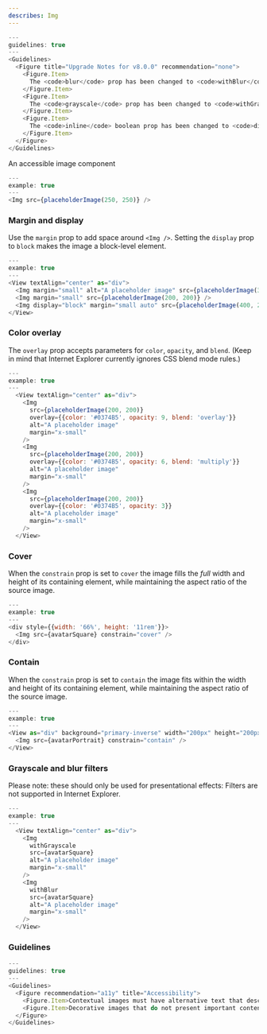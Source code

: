 ```yaml
---
describes: Img
---
```


```js
---
guidelines: true
---
<Guidelines>
  <Figure title="Upgrade Notes for v8.0.0" recommendation="none">
    <Figure.Item>
      The <code>blur</code> prop has been changed to <code>withBlur</code>
    </Figure.Item>
    <Figure.Item>
      The <code>grayscale</code> prop has been changed to <code>withGrayscale</code>
    </Figure.Item>
    <Figure.Item>
      The <code>inline</code> boolean prop has been changed to <code>display</code> with the options ('inline-block' or 'block')
    </Figure.Item>
  </Figure>
</Guidelines>
```

An accessible image component

```js
---
example: true
---
<Img src={placeholderImage(250, 250)} />
```

### Margin and display

Use the `margin` prop to add space around `<Img />`. Setting the `display` prop to `block` makes
the image a block-level element.

```js
---
example: true
---
<View textAlign="center" as="div">
  <Img margin="small" alt="A placeholder image" src={placeholderImage(300, 200)} />
  <Img margin="small" src={placeholderImage(200, 200)} />
  <Img display="block" margin="small auto" src={placeholderImage(400, 200)} />
</View>
```

### Color overlay

The `overlay` prop accepts parameters for `color`, `opacity`, and `blend`. (Keep
in mind that Internet Explorer currently ignores CSS blend mode rules.)

```js
---
example: true
---
  <View textAlign="center" as="div">
    <Img
      src={placeholderImage(200, 200)}
      overlay={{color: '#0374B5', opacity: 9, blend: 'overlay'}}
      alt="A placeholder image"
      margin="x-small"
    />
    <Img
      src={placeholderImage(200, 200)}
      overlay={{color: '#0374B5', opacity: 6, blend: 'multiply'}}
      alt="A placeholder image"
      margin="x-small"
    />
    <Img
      src={placeholderImage(200, 200)}
      overlay={{color: '#0374B5', opacity: 3}}
      alt="A placeholder image"
      margin="x-small"
    />
  </View>
```

### Cover

When the `constrain` prop is set to `cover` the image fills the _full_ width and height of its
containing element, while maintaining the aspect ratio of the source image.

```js
---
example: true
---
<div style={{width: '66%', height: '11rem'}}>
  <Img src={avatarSquare} constrain="cover" />
</div>
```

### Contain

When the `constrain` prop is set to `contain` the image fits within the width and height of its
containing element, while maintaining the aspect ratio of the source image.

```js
---
example: true
---
<View as="div" background="primary-inverse" width="200px" height="200px" textAlign="center">
  <Img src={avatarPortrait} constrain="contain" />
</View>
```

### Grayscale and blur filters

Please note: these should only be used for presentational effects: Filters
are not supported in Internet Explorer.

```js
---
example: true
---
  <View textAlign="center" as="div">
    <Img
      withGrayscale
      src={avatarSquare}
      alt="A placeholder image"
      margin="x-small"
    />
    <Img
      withBlur
      src={avatarSquare}
      alt="A placeholder image"
      margin="x-small"
    />
  </View>
```

### Guidelines

```js
---
guidelines: true
---
<Guidelines>
  <Figure recommendation="a11y" title="Accessibility">
    <Figure.Item>Contextual images must have alternative text that describes the information or function represented by them</Figure.Item>
    <Figure.Item>Decorative images that do not present important content, are used for layout or non-informative purposes, and do not appear within a link do not need to be presented to screen readers.  Decorative and spacer images should have null alternative text (alt="")</Figure.Item>
  </Figure>
</Guidelines>
```
